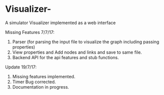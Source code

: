 # Visualizer-
A simulator Visualizer implemented as a web interface


Missing Features 7/7/17:

1. Parser (for parsing the input file to visualize the graph including passing properties)
2. View properties and Add nodes and links and save to same file.
3. Backend API for the api features and stub functions. 

Update 19/7/17:

1. Missing features implemented.
2. Timer Bug corrected. 
3. Documentation in progress. 
